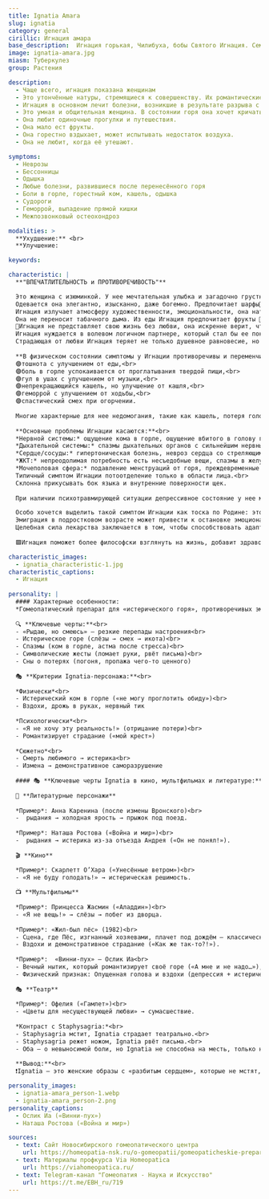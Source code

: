 ```yaml
---
title: Ignatia Amara
slug: ignatia
category: general
cirillic: Игнация амара
base_description:  Игнация горькая, Чилибуха, бобы Святого Игнация. Семейство Логаниевые (Loganiaceae)
image: ignatia-amara.jpg
miasm: Туберкулез
group: Растения

description:
  - Чаще всего, игнация показана женщинам
  - Это утончённые натуры, стремящиеся к совершенству. Их романтические представления о жизни сталкиваются с повседневностью и возникает болезнь.
  - Игнация в основном лечит болезни, возникшие в результате разрыва с любимым человеком, потери близкого родственника, друга. Характерны горестные вздохи, изменчивость настроения, потеря желания фруктов. Своё горе она держит в себе. Её оживляют путешествия. 
  - Это умная и общительная женщина. В состоянии горя она хочет кричать, но только молча плачет в подушку.
  - Она любит одиночные прогулки и путешествия.
  - Она мало ест фрукты.
  - Она горестно вздыхает, может испытывать недостаток воздуха.
  - Она не любит, когда её утешают.

symptoms:
  - Неврозы
  - Бессонницы
  - Одышка 
  - Любые болезни, развившиеся после перенесённого горя
  - Боли в горле, горестный ком, кашель, одышка
  - Судороги
  - Геморрой, выпадение прямой кишки
  - Межпозвонковый остеохондроз

modalities: >
  **Ухудшение:** <br>
  **Улучшение: 

keywords:

characteristic: |
  **"ВПЕЧАТЛИТЕЛЬНОСТЬ и ПРОТИВОРЕЧИВОСТЬ"**

  Это женщина с изюминкой. У нее мечтательная улыбка и загадочно грустные глаза, темные волосы и густые брови, смуглая кожа и длинная лебединая шея.<br>
  Одевается она элегантно, изысканно, даже богемно. Предпочитает шарфы🧣, банты, шляпы👒, перчатки до локтя. <br>
  Игнация излучает атмосферу художественности, эмоциональности, она натура интеллигентная, с быстрым умом, хорошей интуиции, с очень развитым чувственным восприятием.<br>
  Она не переносит табачного дыма. Из еды Игнация предпочитает фрукты 🍏🍑🍇, сыр 🧀, кислую пищу 🍋, помидоры🍅 и хлеб 🥖. От кофе ☕️ ее симптомы усиливаются.<br>
  💞Игнация не представляет свою жизнь без любви, она искренне верит, что любовь может менять и преображать людей. Бескорыстие является ярким элементом романтической любви: желание отдать свое имущество, свое время, любовь, всего себя любимому человеку.<br> 
  Игнация нуждается в волевом логичном партнере, который стал бы ее покровителем и защитником. Когда любимый человек исчезает, то она теряет жизненные ориентиры, до полной потери своей личности, у нее нет внутренних ресурсов, которые бы ей помогли начать новую жизнь.<br> 
  Страдающая от любви Игнация теряет не только душевное равновесие, но и здоровье и начинает болеть.<br>
    
  **В физическом состоянии симптомы у Игнации противоречивы и переменчивы:**<br>
  🟣тошнота с улучшением от еды,<br>
  🟣боль в горле успокаивается от проглатывания твердой пищи,<br>
  🟣гул в ушах с улучшением от музыки,<br>
  🟣непрекращающийся кашель, но улучшение от кашля,<br>
  🟣геморрой с улучшением от ходьбы,<br>
  🟣спастический смех при огорчении.
    
  Многие характерные для нее недомогания, такие как кашель, потеря голоса, дрожь в мышцах и даже паралич, обусловлены подавлением эмоций. Она может заболеть даже от слов осуждения, выраженных в резкой форме.
    
  **Основные проблемы Игнации касаются:**<br>
  *Нервной системы:* ощущение кома в горле, ощущение вбитого в голову гвоздя, нервная зевота, бессоница от мыслей.<br>
  *Дыхательной системы:* спазмы дыхательных органов с сильнейшим нервным сухим кашлем до рвоты, фолликулярный тонзиллит, колющие, стреляющие боли в горле, глубокие частые вздохи.<br>
  *Сердце/сосуды:* гипертоническая болезнь, невроз сердца со стреляющими и колющими болями в области сердца при вдохе, с ощущением сжимания сердца. Нейроциркуляторная дистония : невротическая одышка, кардиалгия, тахикардия. Экстрасистолия у эмоционально лабильной женщины, для которой характерна замкнутость и неустойчивость настроения.<br>
  *ЖКТ:* непреодолимая потребность есть несъедобные вещи, спазмы в желудке, колики, икота.<br> 
  *Мочеполовая сфера:* подавление менструаций от горя, преждевременные и слишком обильные менструации, внезапные непреодолимые позывы к мочеиспусканию, постоянные позывы к мочеиспусканию после кофе.<br>
  Типичный симптом Игнации потоотделение только в области лица.<br>
  Склонна прикусывать бок языка и внутренние поверхности щек.
    
  При наличии психотравмирующей ситуации депрессивное состояние у нее может чередоваться с истерическими акцентами в характере. Это женщина с затаенным горем, повышенной впечатлительностью и повышенной чувствительностью.

  Особо хочется выделить такой симптом Игнации как тоска по Родине: это истощающее и болезненное состояние.<br> 
  Эмиграция в подростковом возрасте может привести к остановке эмоционального развития. У людей тоскующих по родной стране, могут развиться крапивница, боли в желудке, головные боли, геморрой, невралгия, менструальные расстройства.<br> 
  Целебная сила лекарства заключается в том, чтобы способствовать адаптации к нежелательным, но неизбежным условиям.
  
  🟪Игнация поможет более философски взглянуть на жизнь, добавит здравомыслия, успокоит и поможет преодолеть настоящее. 

characteristic_images: 
  - ignatia_characteristic-1.jpg
characteristic_captions:
  - Игнация
  
personality: |
  #### Характерные особенности:
  *Гомеопатический препарат для «истерического горя», противоречивых эмоций и спазматических реакций*
  
  🔍 **Ключевые черты:**<br>
  - «Рыдаю, но смеюсь» — резкие перепады настроения<br>
  - Истерическое горе (слёзы → смех → икота)<br>
  - Спазмы (ком в горле, астма после стресса)<br>
  - Символические жесты (ломает руки, рвёт письма)<br>
  - Сны о потерях (погоня, пропажа чего-то ценного)
  
  🎭 **Критерии Ignatia-персонажа:**<br>
  
  *Физически*<br>
  - Истерический ком в горле («не могу проглотить обиду»)<br>
  - Вздохи, дрожь в руках, нервный тик
  
  *Психологически*<br>
  - «Я не хочу эту реальность!» (отрицание потери)<br>
  - Романтизирует страдание («мой крест»)
  
  *Сюжетно*<br>
  - Смерть любимого → истерика<br>
  - Измена → демонстративное саморазрушение
  
  #### 🎭 **Ключевые черты Ignatia в кино, мультфильмах и литературе:**
  
  📖 **Литературные персонажи**
  
  *Пример*: Анна Каренина (после измены Вронского)<br>
  -  рыдания → холодная ярость → прыжок под поезд.
  
  *Пример*: Наташа Ростова («Война и мир»)<br>
  -  рыдания → истерика из-за отъезда Андрея («Он не понял!»).
  
  🎬 **Кино**

  *Пример*: Скарлетт О’Хара («Унесённые ветром»)<br>
  - «Я не буду голодать!» → истерическая решимость.
  
  📺 **Мультфильмы**
  
  *Пример*: Принцесса Жасмин («Аладдин»)<br>
  - «Я не вещь!» → слёзы → побег из дворца.
  
  *Пример*: «Жил-был пёс» (1982)<br>
  - Сцена, где Пёс, изгнанный хозяевами, плачет под дождём — классическая «истерика брошенности».<br>
  - Вздохи и демонстративное страдание («Как же так-то?!»).
  
  *Пример*:  «Винни-пух» – Ослик Иа<br>
  - Вечный нытик, который романтизирует своё горе («А мне и не надо…»), но страдает театрально.<br>
  - Физический признак: Опущенная голова и вздохи (депрессия + истерический компонент).
  
  🎭 **Театр**
  
  *Пример*: Офелия («Гамлет»)<br>
  - «Цветы для несуществующей любви» → сумасшествие.
  
  *Контраст с Staphysagria:*<br>
  - Staphysagria мстит, Ignatia страдает театрально.<br>
  - Staphysagria режет ножом, Ignatia рвёт письма.<br>
  - Оба — о невыносимой боли, но Ignatia не способна на месть, только на саморазрушение.
  
  **Вывод:**<br>
  ❗️Ignatia — это женские образы с «разбитым сердцем», которые не мстят, а страдают красиво, с надрывом. Их главное оружие — не нож, а слёзы.

personality_images:
  - ignatia-amara_person-1.webp
  - ignatia-amara_person-2.png
personality_captions: 
  - Ослик Иа («Винни-пух»)
  - Наташа Ростова («Война и мир»)

sources:
  - text: Сайт Новосибирского гомеопатического центра
    url: https://homeopatia-nsk.ru/o-gomeopatii/gomeopaticheskie-preparaty-prosto-i-ponyatno/332-ignatsiya-v-gomeopatii-ignatia-amara.html
  - text: Материалы профкурса Via Homeopatica
    url: https://viahomeopatica.ru/
  - text: Telegram-канал "Гомеопатия - Наука и Искусство"
    url: https://t.me/EBH_ru/719
---
```

